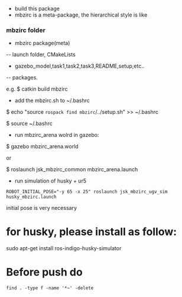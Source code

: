 - build this package
- mbzirc is a meta-package, the hierarchical style is like

###  mbzirc folder

- mbzirc package(meta)

-- launch folder, CMakeLists

- gazebo_model,task1,task2,task3,README,setup,etc..

-- packages.


e.g. $ catkin build mbzirc


- add the mbzirc.sh to ~/.bashrc

$ echo "source `rospack find mbzirc`/../setup.sh" >> ~/.bashrc

$ source ~/.bashrc


- run mbzirc_arena wolrd in gazebo:

$ gazebo mbzirc_arena.world

or 

$ roslaunch jsk_mbzirc_common mbzirc_arena.launch

- run simulation of husky + ur5 

`ROBOT_INITIAL_POSE="-y 65 -x 25" roslaunch jsk_mbzirc_ugv_sim husky_mbzirc.launch`

initial pose is very necessary 

# for husky, please install as follow:
sudo apt-get install ros-indigo-husky-simulator

# Before push do 
`find . -type f -name '*~' -delete`

